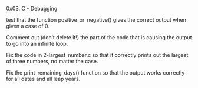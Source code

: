 0x03. C - Debugging

test that the function positive_or_negative() gives the correct output when given a case of 0.

Comment out (don’t delete it!) the part of the code that is causing the output to go into an infinite loop.

Fix the code in 2-largest_number.c so that it correctly prints out the largest of three numbers, no matter the case.

Fix the print_remaining_days() function so that the output works correctly for all dates and all leap years.

